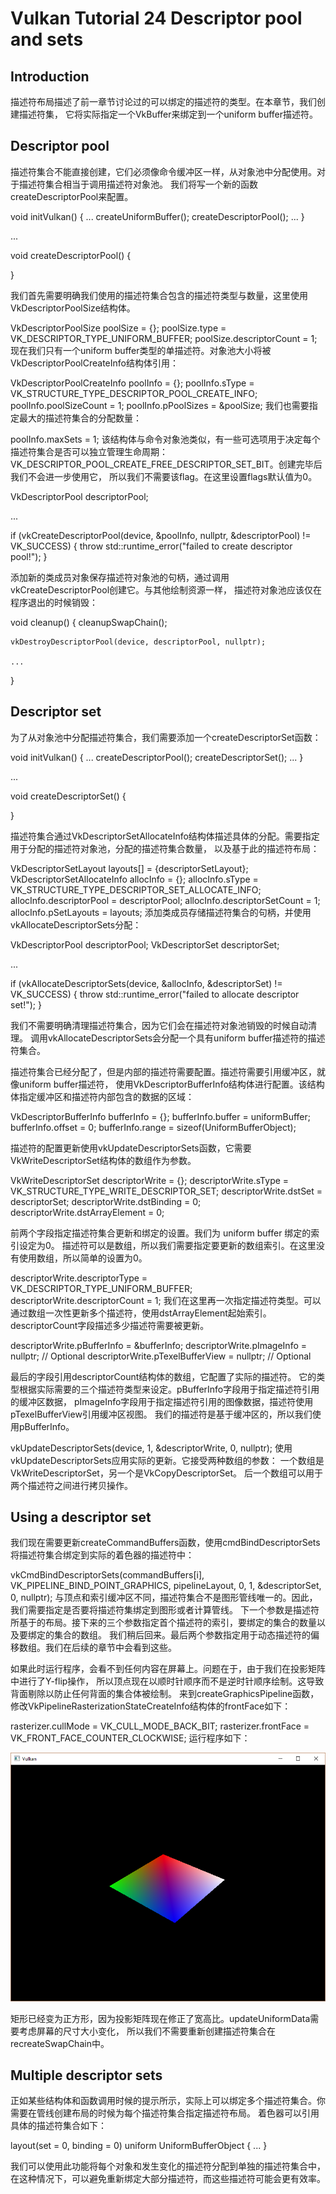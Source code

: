# Vulkan Tutorial 24 Descriptor pool and sets

## Introduction
描述符布局描述了前一章节讨论过的可以绑定的描述符的类型。在本章节，我们创建描述符集，
它将实际指定一个VkBuffer来绑定到一个uniform buffer描述符。

## Descriptor pool
描述符集合不能直接创建，它们必须像命令缓冲区一样，从对象池中分配使用。对于描述符集合相当于调用描述符对象池。
我们将写一个新的函数createDescriptorPool来配置。

void initVulkan() {
    ...
    createUniformBuffer();
    createDescriptorPool();
    ...
}

...

void createDescriptorPool() {

}

我们首先需要明确我们使用的描述符集合包含的描述符类型与数量，这里使用VkDescriptorPoolSize结构体。

VkDescriptorPoolSize poolSize = {};
poolSize.type = VK_DESCRIPTOR_TYPE_UNIFORM_BUFFER;
poolSize.descriptorCount = 1;
现在我们只有一个uniform buffer类型的单描述符。对象池大小将被VkDescriptorPoolCreateInfo结构体引用：

VkDescriptorPoolCreateInfo poolInfo = {};
poolInfo.sType = VK_STRUCTURE_TYPE_DESCRIPTOR_POOL_CREATE_INFO;
poolInfo.poolSizeCount = 1;
poolInfo.pPoolSizes = &poolSize;
我们也需要指定最大的描述符集合的分配数量：

poolInfo.maxSets = 1;
该结构体与命令对象池类似，有一些可选项用于决定每个描述符集合是否可以独立管理生命周期：
VK_DESCRIPTOR_POOL_CREATE_FREE_DESCRIPTOR_SET_BIT。创建完毕后我们不会进一步使用它，
所以我们不需要该flag。在这里设置flags默认值为0。


VkDescriptorPool descriptorPool;

...

if (vkCreateDescriptorPool(device, &poolInfo, nullptr, &descriptorPool) != VK_SUCCESS) {
    throw std::runtime_error("failed to create descriptor pool!");
}

添加新的类成员对象保存描述符对象池的句柄，通过调用vkCreateDescriptorPool创建它。与其他绘制资源一样，
描述符对象池应该仅在程序退出的时候销毁：

void cleanup() {
    cleanupSwapChain();

    vkDestroyDescriptorPool(device, descriptorPool, nullptr);

    ...
}

## Descriptor set
为了从对象池中分配描述符集合，我们需要添加一个createDescriptorSet函数：

void initVulkan() {
    ...
    createDescriptorPool();
    createDescriptorSet();
    ...
}

...

void createDescriptorSet() {

}

描述符集合通过VkDescriptorSetAllocateInfo结构体描述具体的分配。需要指定用于分配的描述符对象池，分配的描述符集合数量，
以及基于此的描述符布局：

VkDescriptorSetLayout layouts[] = {descriptorSetLayout};
VkDescriptorSetAllocateInfo allocInfo = {};
allocInfo.sType = VK_STRUCTURE_TYPE_DESCRIPTOR_SET_ALLOCATE_INFO;
allocInfo.descriptorPool = descriptorPool;
allocInfo.descriptorSetCount = 1;
allocInfo.pSetLayouts = layouts;
添加类成员存储描述符集合的句柄，并使用vkAllocateDescriptorSets分配：

VkDescriptorPool descriptorPool;
VkDescriptorSet descriptorSet;

...

if (vkAllocateDescriptorSets(device, &allocInfo, &descriptorSet) != VK_SUCCESS) {
    throw std::runtime_error("failed to allocate descriptor set!");
}

我们不需要明确清理描述符集合，因为它们会在描述符对象池销毁的时候自动清理。
调用vkAllocateDescriptorSets会分配一个具有uniform buffer描述符的描述符集合。

描述符集合已经分配了，但是内部的描述符需要配置。描述符需要引用缓冲区，就像uniform buffer描述符，
使用VkDescriptorBufferInfo结构体进行配置。该结构体指定缓冲区和描述符内部包含的数据的区域：

VkDescriptorBufferInfo bufferInfo = {};
bufferInfo.buffer = uniformBuffer;
bufferInfo.offset = 0;
bufferInfo.range = sizeof(UniformBufferObject);

描述符的配置更新使用vkUpdateDescriptorSets函数，它需要VkWriteDescriptorSet结构体的数组作为参数。

VkWriteDescriptorSet descriptorWrite = {};
descriptorWrite.sType = VK_STRUCTURE_TYPE_WRITE_DESCRIPTOR_SET;
descriptorWrite.dstSet = descriptorSet;
descriptorWrite.dstBinding = 0;
descriptorWrite.dstArrayElement = 0;

前两个字段指定描述符集合更新和绑定的设置。我们为 uniform buffer 绑定的索引设定为0。
描述符可以是数组，所以我们需要指定要更新的数组索引。在这里没有使用数组，所以简单的设置为0。

descriptorWrite.descriptorType = VK_DESCRIPTOR_TYPE_UNIFORM_BUFFER;
descriptorWrite.descriptorCount = 1;
我们在这里再一次指定描述符类型。可以通过数组一次性更新多个描述符，使用dstArrayElement起始索引。
descriptorCount字段描述多少描述符需要被更新。

descriptorWrite.pBufferInfo = &bufferInfo;
descriptorWrite.pImageInfo = nullptr; // Optional
descriptorWrite.pTexelBufferView = nullptr; // Optional

最后的字段引用descriptorCount结构体的数组，它配置了实际的描述符。
它的类型根据实际需要的三个描述符类型来设定。pBufferInfo字段用于指定描述符引用的缓冲区数据，
pImageInfo字段用于指定描述符引用的图像数据，描述符使用pTexelBufferView引用缓冲区视图。
我们的描述符是基于缓冲区的，所以我们使用pBufferInfo。

vkUpdateDescriptorSets(device, 1, &descriptorWrite, 0, nullptr);
使用vkUpdateDescriptorSets应用实际的更新。它接受两种数组的参数：
一个数组是VkWriteDescriptorSet，另一个是VkCopyDescriptorSet。
后一个数组可以用于两个描述符之间进行拷贝操作。

##  Using a descriptor set
我们现在需要更新createCommandBuffers函数，使用cmdBindDescriptorSets将描述符集合绑定到实际的着色器的描述符中：

vkCmdBindDescriptorSets(commandBuffers[i], VK_PIPELINE_BIND_POINT_GRAPHICS, pipelineLayout, 0, 1, &descriptorSet, 0, nullptr);
与顶点和索引缓冲区不同，描述符集合不是图形管线唯一的。因此，我们需要指定是否要将描述符集绑定到图形或者计算管线。
下一个参数是描述符所基于的布局。接下来的三个参数指定首个描述符的索引，要绑定的集合的数量以及要绑定的集合的数组。
我们稍后回来。最后两个参数指定用于动态描述符的偏移数组。我们在后续的章节中会看到这些。

如果此时运行程序，会看不到任何内容在屏幕上。问题在于，由于我们在投影矩阵中进行了Y-flip操作，
所以顶点现在以顺时针顺序而不是逆时针顺序绘制。这导致背面剔除以防止任何背面的集合体被绘制。
来到createGraphicsPipeline函数，修改VkPipelineRasterizationStateCreateInfo结构体的frontFace如下：

rasterizer.cullMode = VK_CULL_MODE_BACK_BIT;
rasterizer.frontFace = VK_FRONT_FACE_COUNTER_CLOCKWISE;
运行程序如下：

 ![Image](pic/24_1.png)
 

矩形已经变为正方形，因为投影矩阵现在修正了宽高比。updateUniformData需要考虑屏幕的尺寸大小变化，
所以我们不需要重新创建描述符集合在recreateSwapChain中。

## Multiple descriptor sets
正如某些结构体和函数调用时候的提示所示，实际上可以绑定多个描述符集合。你需要在管线创建布局的时候为每个描述符集合指定描述符布局。
着色器可以引用具体的描述符集合如下：

layout(set = 0, binding = 0) uniform UniformBufferObject { ... }

我们可以使用此功能将每个对象和发生变化的描述符分配到单独的描述符集合中，
在这种情况下，可以避免重新绑定大部分描述符，而这些描述符可能会更有效率。

